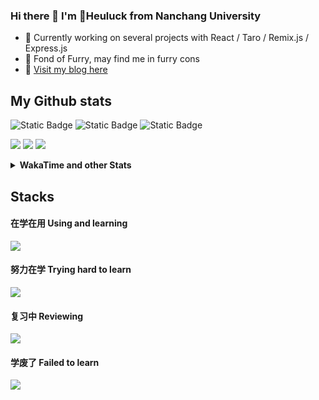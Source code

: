 ### Hi there 👋 I'm 🐾Heuluck from Nanchang University
- 🔭 Currently working on several projects with React / Taro / Remix.js / Express.js
- 🐾 Fond of Furry, may find me in furry cons
- 🎈 [Visit my blog here](https://heuluck.top/)
## My Github stats
![Static Badge](https://img.shields.io/badge/React-%23242938?style=for-the-badge&logo=react)
![Static Badge](https://img.shields.io/badge/Typescript-%23303952?style=for-the-badge&logo=typescript)
![Static Badge](https://img.shields.io/badge/Node.js-%23006266?style=for-the-badge&logo=nodedotjs&logoColor=%2386BD20)

![](http://github-profile-summary-cards.vercel.app/api/cards/profile-details?username=heuluck&theme=vue)
![](http://github-profile-summary-cards.vercel.app/api/cards/most-commit-language?username=heuluck&theme=vue)
![](http://github-profile-summary-cards.vercel.app/api/cards/productive-time?username=heuluck&theme=vue&utcOffset=8)
<details>
<summary> <strong>WakaTime and other Stats</strong> </summary>
  
[![Heuluck's WakaTime stats](https://github-readme-stats.vercel.app/api/wakatime?username=Heuluck&layout=compact)](https://github.com/anuraghazra/github-readme-stats)
<div>
  
[![GitHub Streak](https://streak-stats.demolab.com/?user=Heuluck)](https://git.io/streak-stats)
</div>
</details>

## Stacks
#### 在学在用 Using and learning
<div>
  <img src="https://skillicons.dev/icons?i=react,remix,typescript,nodejs,vite,tailwind,markdown,git&theme=dark" />
</div>

#### 努力在学 Trying hard to learn
<div>
  <img src="https://skillicons.dev/icons?i=mysql,sqlite,expressjs,rust,cpp,java&theme=dark" />
</div>

#### 复习中 Reviewing
<div>
  <img src="https://skillicons.dev/icons?i=golang&theme=dark" />
</div>

#### 学废了 Failed to learn
<div>
  <img src="https://skillicons.dev/icons?i=nextjs&theme=dark" />
</div>
<!--
- Most Used Languages

![Most Used Languages](https://github-readme-stats.vercel.app/api/top-langs/?username=Heuluck&layout=donut)
`
**Heuluck/Heuluck** is a ✨ _special_ ✨ repository because its `README.md` (this file) appears on your GitHub profile.

Here are some ideas to get you started:

- 🔭 I’m currently working on ...
- 🌱 I’m currently learning ...
- 👯 I’m looking to collaborate on ...
- 🤔 I’m looking for help with ...
- 💬 Ask me about ...
- 📫 How to reach me: ...
- 😄 Pronouns: ...
- ⚡ Fun fact: ...
-->
